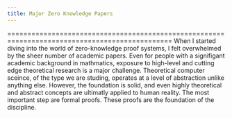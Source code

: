 ```yaml
---
title: Major Zero Knowledge Papers  
---
```

===============================================================================================
When I started diving into the world of zero-knowledge proof systems, I felt overwhelmed by the sheer number of academic papers.  Even for people with a signifigant academic background in mathmatics, exposure to high-level and cutting edge theoretical research is a major challenge.  Theoretical computer sceince, of the type we are studing,  operates at a level of abstraction unlike anything else.  However, the foundation is solid, and even highly theoretical and abstract concepts are ultimatly applied to human reality.  The most important step are formal proofs.  These proofs are the foundation of the discipline.




































